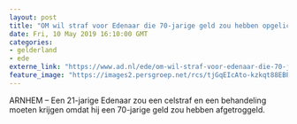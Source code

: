 ```yaml
---
layout: post
title: "OM wil straf voor Edenaar die 70-jarige geld zou hebben opgelicht"
date: Fri, 10 May 2019 16:10:00 GMT
categories: 
- gelderland 
- ede 
externe_link: "https://www.ad.nl/ede/om-wil-straf-voor-edenaar-die-70-jarige-geld-zou-hebben-opgelicht~a7d31111/"
feature_image: "https://images2.persgroep.net/rcs/tjGqEIcAto-kzkqt88EBPrXgfQA/diocontent/137439857/_fitwidth/400/?appId=21791a8992982cd8da851550a453bd7f&quality=0.7"
---
```


ARNHEM – Een 21-jarige Edenaar zou een celstraf en een behandeling moeten krijgen omdat hij een 70-jarige geld zou hebben afgetroggeld.

